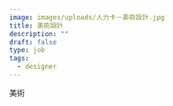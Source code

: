 ```yaml
---
image: images/uploads/人力卡－美術設計.jpg
title: 美術設計
description: ""
draft: false
type: job
tags:
  - designer
---
```

美術